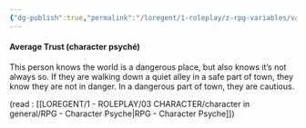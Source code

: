 ```yaml
---
{"dg-publish":true,"permalink":"/loregent/1-roleplay/z-rpg-variables/variables-character/variables-character-psyche/average-trust/"}
---
```



#### Average Trust (character psyché)

This person knows the world is a dangerous place, but also knows it’s not always so. If they are walking down a quiet alley in a safe part of town, they know they are not in danger. In a dangerous part of town, they are cautious.

(read : [[LOREGENT/1 - ROLEPLAY/03 CHARACTER/character in general/RPG - Character Psyche\|RPG - Character Psyche]])
